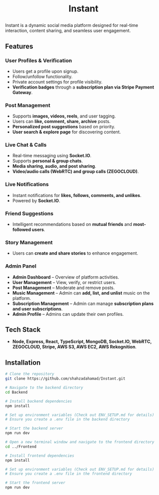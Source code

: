 # <p align="center">Instant</p>

Instant is a dynamic social media platform designed for real-time interaction, content sharing, and seamless user engagement.

## Features

### **User Profiles & Verification**
- Users get a profile upon signup.
- Follow/unfollow functionality.
- Private account settings for profile visibility.
- **Verification badges** through a **subscription plan via Stripe Payment Gateway**.

### **Post Management**
- Supports **images, videos, reels**, and user tagging.
- Users can **like, comment, share, archive** posts.
- **Personalized post suggestions** based on priority.
- **User search & explore page** for discovering content.

### **Live Chat & Calls**
- Real-time messaging using **Socket.IO**.
- Supports **personal & group chats**.
- **Media sharing, audio, and post sharing**.
- **Video/audio calls (WebRTC) and group calls (ZEGOCLOUD)**.

### **Live Notifications**
- Instant notifications for **likes, follows, comments, and unlikes**.
- Powered by **Socket.IO**.

### **Friend Suggestions**
- Intelligent recommendations based on **mutual friends** and **most-followed users**.

### **Story Management**
- Users can **create and share stories** to enhance engagement.

### **Admin Panel**
- **Admin Dashboard** – Overview of platform activities.
- **User Management** – View, verify, or restrict users.
- **Post Management** – Moderate and remove posts.
- **Music Management** – Admin can **add, list, and unlist** music on the platform.
- **Subscription Management** – Admin can manage **subscription plans and user subscriptions**.
- **Admin Profile** – Admins can update their own profiles.

## Tech Stack
- **Node, Express, React, TypeScript, MongoDB, Socket.IO, WebRTC, ZEGOCLOUD, Stripe, AWS S3, AWS EC2, AWS Rekognition**.

## Installation
```bash
# Clone the repository
git clone https://github.com/shahzadahamad/Instant.git

# Navigate to the backend directory
cd Backend

# Install backend dependencies
npm install

# Set up environment variables (Check out ENV_SETUP.md for details)
# Ensure you create a .env file in the backend directory

# Start the backend server
npm run dev

# Open a new terminal window and navigate to the frontend directory
cd ../Frontend

# Install frontend dependencies
npm install

# Set up environment variables (Check out ENV_SETUP.md for details)
# Ensure you create a .env file in the frontend directory

# Start the frontend server
npm run dev
